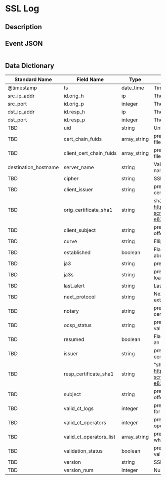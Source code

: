 # SSL Log

## Description

## Event JSON

```json
```

## Data Dictionary

|	        Standard Name       	|            Field Name             |       	    Type            	|   	    Description          	|	     Sample Value           	|
|	-------------------------------	|	-------------------------------	|	-------------------------------	|	-------------------------------	|	-------------------------------	|
|     @timestamp     |     ts               |     date_time     |        Timestamp of the beginning of the event in epoch format     |     `1300475167.096535`  |
|     src_ip_addr     |     id.orig_h     |     ip     |     The originating/source IP address     |     `10.1.1.1`     |
|     src_port     |     id.orig_p          |     integer     |       The originating/source port        |     `37682`     |
|     dst_ip_addr     |     id.resp_h     |     ip     |     The responding/destination IP address     |     `10.2.2.2`     |
|     dst_port     |     id.resp_p          |     integer     |       The responding/destination port        |     `443`     |
|     TBD     |     uid     |     string     |     Unique ID for the connection.     |     `CHhAvVGS1DHFjwGM9`     |
|     TBD     |     cert_chain_fuids     |     array_string     |          present if base/protocols/ssl/files.bro is loaded An ordered vector of all certificate file unique IDs for the certificates offered by the server.   |   ``  |
|     TBD     |     client_cert_chain_fuids     |     array_string     |          present if base/protocols/ssl/files.bro is loaded An ordered vector of all certificate file unique IDs for the certificates offered by the client.   |   ``  |
|     destination_hostname     |     server_name     |     string     |     Value of the Server Name Indicator SSL/TLS extension. It indicates the server name that the client was requesting     |     ``     |
|     TBD     |     cipher     |     string     |     SSL/TLS cipher suite that the server chose.   |   `TLS_RSA_WITH_NULL_MD5` |
|     TBD     |     client_issuer     |     string     |          present if base/protocols/ssl/files.bro is loaded Subject of the signer of the X.509 certificate offered by the client.   |   ``  |
|     TBD     |     orig_certificate_sha1     |     string     |     sha1 representation of the servers certificate. this is rock specific https://github.com/rocknsm/rock-scripts/pull/20/commits/70078609d3fcaf2eb518f63aa97196b8cae4a4d1#diff-e81eb6aac74c4d7ead9da22ed9198871 |     ``     |
|     TBD     |     client_subject     |     string     |          present if base/protocols/ssl/files.bro is loaded Subject of the X.509 certificate offered by the client.   |   ``  |
|     TBD     |     curve     |     string     |     Elliptic curve the server chose when using ECDH/ECDHE     |     ``     |
|     TBD     |     established     |     boolean     |     Flag to indicate if this ssl session has been established successfully, or if it was aborted during the handshake     |     ``     |
|     TBD     |     ja3     |     string     |     present if https://github.com/salesforce/ja3/blob/master/bro/ja3.bro is loaded     |   ``  |
|     TBD     |     ja3s     |     string     |     present if https://github.com/salesforce/ja3/blob/master/bro/ja3s.bro.bro is loaded     |   ``  |
|     TBD     |     last_alert     |     string     |     Last alert that was seen during the connection.   |   `handshake_failure` |
|     TBD     |     next_protocol     |     string     |     Next protocol the server chose using the application layer next protocol extension, if present.   |    `spdy/3.1`  |
|     TBD     |     notary     |     string     |          present if policy/protocols/ssl/notary.bro is loaded A response from the ICSI certificate notary.   |   ``  |
|     TBD     |     ocsp_status     |     string     |          present if policy/protocols/ssl/validate-ocsp.bro is loaded Result of ocsp validation for this connection.   |   ``  |
|     TBD     |     resumed     |     boolean     |     Flag to indicate if the session was resumed reusing the key material exchanged in an earlier connection     |     ``     |
|     TBD     |     issuer     |     string     |          present if base/protocols/ssl/files.bro is loaded Subject of the signer of the X.509 certificate offered by the server.   |   ``  |
|     TBD     |     resp_certificate_sha1     |     string     |     "sha1 representation of the clients certificate. this is rock specific https://github.com/rocknsm/rock-scripts/pull/20/commits/70078609d3fcaf2eb518f63aa97196b8cae4a4d1#diff-e81eb6aac74c4d7ead9da22ed9198871 |     ``     |
|     TBD     |     subject     |     string     |          present if base/protocols/ssl/files.bro is loaded Subject of the X.509 certificate offered by the server.   |   ``  |
|     TBD     |     valid_ct_logs     |     integer     |          present if policy/protocols/ssl/validate-sct.bro is loaded Number of different Logs for which valid SCTs were encountered in the connection.   |   ``  |
|     TBD     |     valid_ct_operators     |     integer     |          present if policy/protocols/ssl/validate-sct.bro is loaded Number of different Log operators of which valid SCTs were encountered in the connection.   |   ``  |
|     TBD     |     valid_ct_operators_list     |     array_string     |          present if policy/protocols/ssl/validate-sct.bro is loaded List of operators for which valid SCTs were encountered in the connection.   |   ``  |
|     TBD     |     validation_status     |     boolean     |          present if policy/protocols/ssl/validate-certs.bro is loaded Result of certificate validation for this connection.   | `self signed certificate` |
|     TBD     |     version     |     string     |     SSL/TLS version that the server chose.   |   ``TLSv13`   |
|     TBD     |     version_num     |     integer     |     Numeric SSL/TLS version that the server chose     |     ``     |